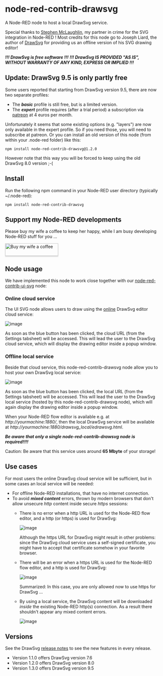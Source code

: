 # node-red-contrib-drawsvg
A Node-RED node to host a local DrawSvg service.

Special thanks to [Stephen McLaughlin](https://github.com/Steve-Mcl), my partner in crime for the SVG integration in Node-RED !
Most credits for this node go to Joseph Liard, the author of [DrawSvg](#DrawSvg-drawing-editor) for providing us an offline version of his SVG drawing editor!

***!!! DrawSvg is free software !!!***
***!!! DrawSvg IS PROVIDED "AS IS", WITHOUT WARRANTY OF ANY KIND, EXPRESS OR IMPLIED !!!***

## Update: DrawSvg 9.5 is only partly free
Some users reported that starting from DrawSvg version 9.5, there are now two separate profiles:
+ The ***basic*** profile is still free, but is a limited version.
+ The ***expert*** profile requires (after a trial period) a subscription via [patreon](https://www.patreon.com/drawsvg) at 4 euros per month.

Unfortunately it seems that some existing options (e.g. "layers") are now only available in the expert profile.  So if you need those, you will need to subscribe at patreon.  Or you can install an old version of this node (from within your .node-red folder) like this:
```
npm install node-red-contrib-drawsvg@1.2.0
```
However note that this way you will be forced to keep using the old DrawSvg 8.0 version ;-( 

## Install
Run the following npm command in your Node-RED user directory (typically ~/.node-red):
```
npm install node-red-contrib-drawsvg
```

## Support my Node-RED developments
Please buy my wife a coffee to keep her happy, while I am busy developing Node-RED stuff for you ...

<a href="https://www.buymeacoffee.com/bartbutenaers" target="_blank"><img src="https://www.buymeacoffee.com/assets/img/custom_images/orange_img.png" alt="Buy my wife a coffee" style="height: 41px !important;width: 174px !important;box-shadow: 0px 3px 2px 0px rgba(190, 190, 190, 0.5) !important;-webkit-box-shadow: 0px 3px 2px 0px rgba(190, 190, 190, 0.5) !important;" ></a>

## Node usage
We have implemented this node to work close together with our [node-red-contrib-ui-svg](https://github.com/bartbutenaers/node-red-contrib-ui-svg/edit/master/README.md) node:

### Online cloud service
The UI SVG node allows users to draw using the [online](http://www.drawsvg.org/drawsvg.html) DrawSvg editor cloud service:

![image](https://user-images.githubusercontent.com/14224149/67963510-03c53980-fbff-11e9-9bb2-6a99d1b57c3d.png)

As soon as the blue button has been clicked, the cloud URL (from the Settings tabsheet) will be accessed.  This will lead the user to the DrawSvg cloud service, which will display the drawing editor inside a popup window.

### Offline local service

Beside that cloud service, this node-red-contrib-drawsvg node allow you to host your own DrawSvg local service:

![image](https://user-images.githubusercontent.com/14224149/67964272-49cecd00-fc00-11e9-9838-732b0b0a9b2a.png)

As soon as the blue button has been clicked, the local URL (from the Settings tabsheet) will be accessed.  This will lead the user to the DrawSvg local service (hosted by this node-red-contrib-drawsvg node), which will again display the drawing editor inside a popup window.

When your Node-RED flow editor is available e.g. at *http://yourmachine:1880/*, then the local DrawSvg service will be available at *http://yourmachine:1880/drawsvg_local/edrawsvg.html*.
 
***Be aware that only a single node-red-contrib-drawsvg node is required!!!!***

Caution: Be aware that this service uses around **65 Mbyte** of your storage!

## Use cases
For most users the online DrawSvg cloud service will be sufficient, but in some cases an local service will be needed:
+ For offline Node-RED installations, that have no internet connection.
+ To avoid ***mixed content*** errors, thrown by modern browsers that don't allow unsecure *http* content inside secure *https* sessions:
   + There is no error when a http URL is used for the Node-RED flow editor, and a http (or https) is used for DrawSvg:
   
      ![image](https://user-images.githubusercontent.com/14224149/67990436-30487800-fc36-11e9-80d4-bc137c0194cc.png)
   
      Although the https URL for DrawSvg might result in other problems: since the DrawSvg cloud service uses a self-signed certificate, you might have to accept that certificate somehow in your favorite browser.

   + There will be an error when a https URL is used for the Node-RED flow editor, and a http is used for DrawSvg:
   
      ![image](https://user-images.githubusercontent.com/14224149/67990638-d1cfc980-fc36-11e9-8c70-363f25c9ae8a.png)
   
      Summarized: In this case, you are only allowed now to use https for DrawSvg ...
   
   + By using a local service, the DrawSvg content will be downloaded *inside* the existing Node-RED http(s) connection.  As a result there shouldn't appear any mixed content errors.
   
      ![image](https://user-images.githubusercontent.com/14224149/67990805-43a81300-fc37-11e9-9011-8164adf2bab7.png)

## Versions
See the DrawSvg [release notes](https://www.drawsvg.org/home/release-notes.html) to see the new features in every release.

+ Version 1.1.0 offers DrawSvg version 7.6
+ Version 1.2.0 offers DrawSvg version 8.0
+ Version 1.3.0 offers DrawSvg version 9.5
